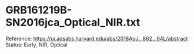 # GRB161219B-SN2016jca_Optical_NIR.txt

Reference: https://ui.adsabs.harvard.edu/abs/2018ApJ...862...94L/abstract
Status: Early, NIR, Optical